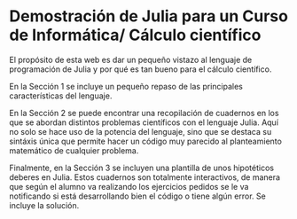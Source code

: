 # Demostración de Julia para un Curso de Informática/ Cálculo científico

El propósito de esta web es dar un pequeño vistazo al lenguaje de programación de Julia y por qué es tan bueno para el cálculo científico.

En la Sección 1 se incluye un pequeño repaso de las principales características del lenguaje.

En la Sección 2 se puede encontrar una recopilación de cuadernos en los que se abordan distintos problemas científicos con el lenguaje Julia. Aquí no solo se hace uso de la potencia del lenguaje, sino que se destaca su sintáxis única que permite hacer un código muy parecido al planteamiento matemático de cualquier problema.

Finalmente, en la Sección 3 se incluyen una plantilla de unos hipotéticos deberes en Julia. Estos cuadernos son totalmente interactivos, de manera que según el alumno va realizando los ejercicios pedidos se le va notificando si está desarrollando bien el código o tiene algún error. Se incluye la solución.

